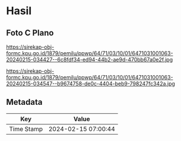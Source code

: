 # Hasil

## Foto C Plano

https://sirekap-obj-formc.kpu.go.id/1879/pemilu/ppwp/64/71/03/10/01/6471031001063-20240215-034427--6c8fdf34-ed94-44b2-ae9d-470bb67a0e2f.jpg

https://sirekap-obj-formc.kpu.go.id/1879/pemilu/ppwp/64/71/03/10/01/6471031001063-20240215-034547--b9674758-de0c-4404-beb9-798247fc342a.jpg


## Metadata

| Key        | Value               |
| ---------- | ------------------- |
| Time Stamp | 2024-02-15 07:00:44 |



